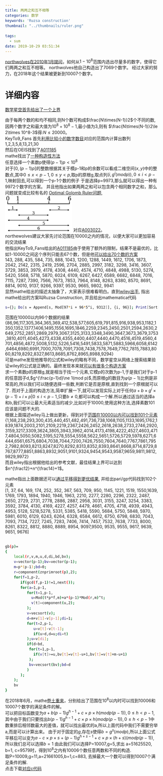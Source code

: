 ```yaml
---
title: 两两之和互不相等
categories: 数学
keywords: 'Ruzsa construction'
thumbnail: "../thumbnails/ruler.png"

tags:
  - sum
date: 2019-10-29 03:51:34
---
```


[northwolves在2010年1月提问]，如何从$1 - 10^8$范围内选出尽量多的数字，使得它们两两之和互不相等。
northwolves他自己构造出了7069个数字。
经过大家的努力，在2018年这个结果被更新到10007个数字。

# 详细内容
[数学星空首先给出了一个上界]  

由于每两个数的和均不相同,则N个数可构成$\frac{N\times(N-1)}2$个不同的数, 因两个数字之和最大值为$10^8+10^8-1$,最小值为$3$,则有
$\frac{N\times(N-1)}2\le 2\times 10^8-3$得:$N\le 20000$。  
KeyTo9_Fans 首先[利用比较小的数字数目]对应的范围内计算出数列  
1,2,3,5,8,13,21,30  
然后在OEIS找到了[A011185]  
mathe找出了[一种构造性方法]  
任意选择一个素数p使得$(p-1)p\lt 10^8$  
对于$[0,(p-1)p]$的整数根据其关于模p-1和p的余数可以看成二维空间$(x,y)$中的整数点,其中$0\le x\lt p-1,0\le y\lt p$,取p的原根g,取点列$(i,g^i(mod p)),0\le i\lt p-1$,映射回去,可以得到一个p-1个数的例子
于是选择p=9973,那么就可以得出一种有9972个数字的方案。 并且他指出如果两两之和可以包含两个相同数字之和，那么问题就变成比较有名的
[Optimal Golomb Ruler问题],
![ruler](../thumbnails/ruler.png)
对应[A003022]。  
northewolves建议大家先讨论范围在10000之内的情况，以便大家可以更加容易的交流结果  
他指出KeyTo9_Fans给出的[A011185]由于使用了额外的限制，结果不是最优的，比如1-10000之间这个序列只能去67个数，但是他[可以给出70个数的方案]  
143, 288, 435, 584, 735, 888, 1043, 1200, 1288, 1449, 1612, 1706, 1873, 2042, 2142, 2315, 2419, 2596, 2704, 2885, 2997, 3182, 3298, 3416, 3607, 3729, 3853, 3979, 4178, 4308, 4440, 4574, 4710, 4848, 4988, 5130, 5274, 5420, 5568, 5718, 5870, 6024, 6109, 6267, 6427, 6589, 6682, 6848, 7016, 7115, 7287, 7390, 7566, 7673, 7853, 7964, 8148, 8263, 8380, 8570, 8691, 8814, 9010, 9137, 9266, 9397, 9530, 9665, 9802, 9941  
显然mathe给出的描述太抽象了，大家表示很难看明白。直到[wiley出手], 指出mathe给出的方案叫Ruzsa Construction, 并且给出mathematica代码
```bash
s={}; Do[s = Append[s, Mod[97*i + 96*5^i, 9312]], {i, 96}]; Print[Sort[s]]
```
范围在10000以内96个数据的结果  
{86,96,117,305,364,365,369,412,538,577,605,619,791,815,916,938,953,1182,1350,1352,1377,1406,1495,1556,1695,1846,2259,2345,2450,2501,2594,2630,2649,2752,2851,2869,2979,3067,3125,3133,3348,3490,3647,3673,3679,3753,3810,4011,4045,4273,4338,4355,4400,4407,4440,4470,4516,4519,4560,4701,4856,4872,5008,5132,5226,5416,5491,5833,5871,5883,5966,6058,6142,6464,6980,6991,7000,7078,7091,7308,7438,7578,7649,7762,7815,7883,8060,8219,8292,8327,8613,8685,8762,8965,8988,9294}  
可是mathe发现他推导的公式和wiley的略有不同，数学星空从网络上搜索结果验证wiley的公式是正确的。最终发现本来就[可以有很多个构造方案]  
求一个素数p的原根g,就是相当于找一个元素,它模p的次数为p-1,于是我们对于p-1的任意因子d,$g^{\frac{p-1}d}\ne 1(mod p)$,而原根g的数目为$\varphi(p-1)$比例是非常高的,所以我们可以随便选择一些数,判断它是否是原根,直到找到一个原根就可以了.
而对于上面的构造方法,简单扩展一下,就可以发现实际上对于任何${a+b\times g^i\times(p-1)+i\times p|0\le i\lt p-1}$,只要$b\ne 0$,都可以构成一个解.所以通过适当的选择a和b,我们可以让最大元素适当的减少,比如对于10000,使用这种方法,选择素数101应该是问题不大的.  
根据上面描述wiley马上做出更新，得到对于[范围在10000以内可以找到101个元素]  
{1,168,238,293,300,435,440,451,482,491,736,738,1068,1105,1133,1695,1762,1839,1874,2003,2101,2109,2219,2367,2426,2452,2618,2638,2733,2746,2920,3159,3217,3309,3624,3805,3943,3962,4014,4173,4198,4222,4527,4603,4717,4804,5050,5082,5195,5278,5554,5558,5622,5651,5726,5729,5978,6271,6444,6561,6575,6804,7038,7044,7200,7426,7550,7604,7640,7767,7861,7952,7982,8093,8213,8247,8270,8292,8313,8352,8393,8641,8668,8714,8729,8767,8777,8851,8863,8932,9051,9101,9324,9454,9543,9587,9659,9811,9812,9829,9972}  
而且wiley指出根据他给出的参考文献，最佳结果上界可以达到$n^{\frac12}+n^{\frac14}+1$。  

mathe指出上面数据还可以[通过平移得到更优结果], 并给出pari/gp代码找到102个元素  
 [1, 37, 64, 169, 174, 252, 352, 367, 563, 709, 950, 1145, 1221, 1519, 1550,1639, 1769, 1793, 1894, 1940, 1946, 1963, 2210, 2277, 2280, 2296, 2322, 2487, 2650, 2729, 2731, 2778, 2886, 2887, 2958, 3031, 3155, 3247, 3254, 3383, 3592, 3784, 4130, 4169, 4227, 4257, 4479, 4661, 4705, 4718, 4939, 4943, 4953, 5128, 5218,5278, 5331, 5385, 5418, 5590, 5684, 5750, 5848, 5970, 5981, 6010, 6129, 6243, 6264, 6328, 6584, 6612, 6750, 6798, 6830, 7043, 7093, 7134, 7227, 7245, 7283, 7406, 7414, 7457, 7532, 7638, 7733, 8000, 8261, 8322, 8812, 8880, 8889, 8954, 9097,9500, 9535, 9555, 9617, 9639, 9651, 9676]  
```bash

gb(p)=
{
    local(r,v,m,u,d,di,bd,bv);
    v=vector(p-1);bv=vector(p-1);
    m=p*(p-1);bd=0;
    r=component(znprimroot(p),2);
    for(f=1,p-2,
       if(gcd(f,p-1)!=1,next());
       for(a=1,p-1,
          for(t=1,p-1,
            u=Mod(t*p*f,m)+a*(p-1)*Mod(r,m)^t;
            v[t]=component(u,2);
          );
          v=vecsort(v);
          d=m+v[1]-v[p-1];di=1;
          for(t=2,p-1,
             u=v[t]-v[t-1];
             if(u>d,d=u;di=t)
          );u=v[di];
          if(d>bd,
           for(t=1,p-1,
             if(v[t]>=u,bv[t]=v[t]-u+1,bv[t]=v[t]+m-u+1)
           );
           bv=vecsort(bv);bd=d
          )
       );
    );
    bv 
}
```

在2018年6月，mathe[卷土重来]，分别给出了范围在$10^8$以内时可以找到10006和10007个数字的满足条件的解。  
可以把目标函数变为$a+b(p-1)g^{h-1}+c \times p \times h(mod p(p-1)), 0\le h\lt p-1$,其中由于我们只要找出${b(p-1)g^{h-1}+c \times p \times h(mod p(p-1)), 0\le h\lt p-1}$中数重排后相邻数最大的差值，就可以找出最优的a,所以上面代码中我们不需要穷举a,而是可以计算出来。
由于对于固定的$g$,存在$s$使得$b=g^s(mod p)$,所以上面公式平移后可以变为$a-c \times p \times s+(p-1)g^{h+s-1}+c \times p \times (h+s) (mod p(p-1))$,所以我们总可以选择$b=1$
由此我们可以选择P=10007,g=5,求出 a=51625520, b=1, c=9579时，得到$10^8$之内有10006个数任意两数和不同的构造.  
取P=10009,g=11,a=21661005,b=1,c=883, 去掉最大一个数可以得到10007个满足条件的解.  
点击下载[对应c代码](../attached/numeqnum.txt)  

[northwolves在2010年1月提问]: https://bbs.emath.ac.cn/forum.php?mod=viewthread&tid=2100&fromuid=20
[数学星空首先给出了一个上界]: https://bbs.emath.ac.cn/forum.php?mod=redirect&goto=findpost&ptid=2100&pid=25749&fromuid=20
[利用比较小的数字数目]: https://bbs.emath.ac.cn/forum.php?mod=redirect&goto=findpost&ptid=2100&pid=25753&fromuid=20
[A011185]: https://oeis.org/A011185
[A003022]: https://oeis.org/A003022
[一种构造性方法]: https://bbs.emath.ac.cn/forum.php?mod=redirect&goto=findpost&ptid=2100&pid=25761&fromuid=20
[Optimal Golomb Ruler问题]: http://topic.csdn.net/t/20020811/00/931488.html
[可以给出70个数的方案]: https://bbs.emath.ac.cn/forum.php?mod=redirect&goto=findpost&ptid=2100&pid=25768&fromuid=20
[wiley出手]: https://bbs.emath.ac.cn/forum.php?mod=redirect&goto=findpost&ptid=2100&pid=25771&fromuid=20
[可以有很多个构造方案]: https://bbs.emath.ac.cn/forum.php?mod=redirect&goto=findpost&ptid=2100&pid=25781&fromuid=20
[范围在10000以内可以找到101个元素]: https://bbs.emath.ac.cn/forum.php?mod=redirect&goto=findpost&ptid=2100&pid=25802&fromuid=20
[通过平移得到更优结果]: https://bbs.emath.ac.cn/forum.php?mod=redirect&goto=findpost&ptid=2100&pid=25811&fromuid=20
[卷土重来]: https://bbs.emath.ac.cn/forum.php?mod=redirect&goto=findpost&ptid=2100&pid=75130&fromuid=20
